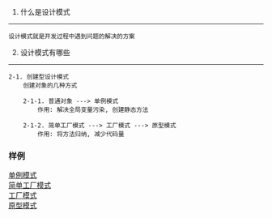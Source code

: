 1. 什么是设计模式
------
    设计模式就是开发过程中遇到问题的解决的方案

2. 设计模式有哪些
------

    2-1. 创建型设计模式
		创建对象的几种方式
		
		2-1-1. 普通对象 ---> 单例模式
			作用: 解决全局变量污染, 创建静态方法
			
		2-1-2. 简单工厂模式 ---> 工厂模式 ---> 原型模式
			作用: 将方法归纳, 减少代码量 
### 样例
[单例模式](https://github.com/l511407563/Interview/blob/master/设计模式/创建型设计模式/单例模式.html)  <br>
[简单工厂模式](https://github.com/l511407563/Interview/blob/master/设计模式/创建型设计模式/简单工厂模式.html) <br>
[工厂模式](https://github.com/l511407563/Interview/blob/master/设计模式/创建型设计模式/工厂模式.html)   <br>
[原型模式](https://github.com/l511407563/Interview/blob/master/设计模式/创建型设计模式/原型模式.html)   <br>
